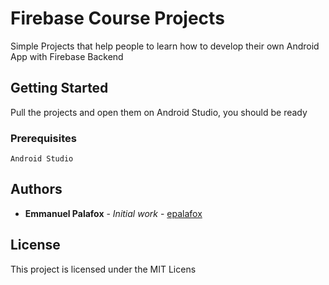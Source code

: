 # Firebase Course Projects

Simple Projects that help people to learn how to develop their own Android App with Firebase Backend

## Getting Started

Pull the projects and open them on Android Studio, you should be ready

### Prerequisites

```
Android Studio
```

## Authors

* **Emmanuel Palafox** - *Initial work* - [epalafox](https://github.com/epalafox)


## License

This project is licensed under the MIT Licens